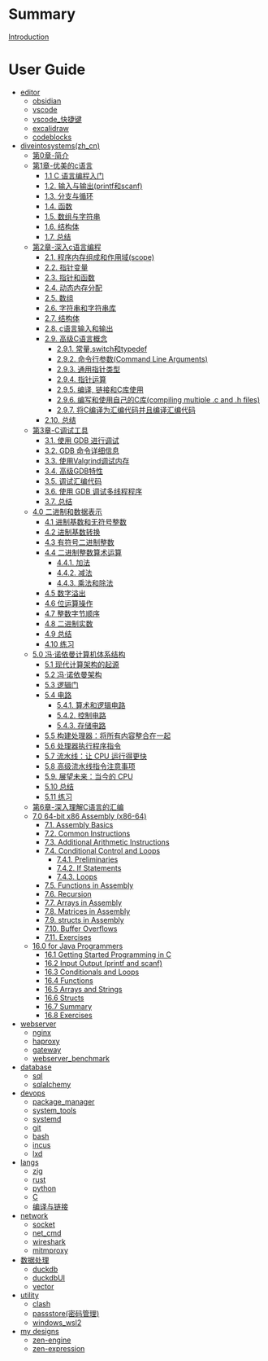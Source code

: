 # Summary

[Introduction](./README.md)
# User Guide

- [editor](editor/README.md)
	- [obsidian](editor/obsidian.md)
	- [vscode](editor/vscode.md)
	- [vscode_快捷键](editor/vscode_keyboard_shortcuts.md)
	- [excalidraw](editor/excalidraw.md)
	- [codeblocks](editor/codeblocks.md)
- [diveintosystems(zh_cn)](diveintosystems/readme.md.md)
	- [第0章-简介](diveintosystems/第0章-简介.md)
	- [第1章-优美的c语言](diveintosystems/第1章-优美的c语言/1.0%20简介.md)
		- [1.1 C 语言编程入门](diveintosystems/第1章-优美的c语言/1.1%20C%20语言编程入门.md)
		- [1.2. 输入与输出(printf和scanf)](diveintosystems/第1章-优美的c语言/1.2.%20输入与输出(printf和scanf).md)
		- [1.3. 分支与循环](diveintosystems/第1章-优美的c语言/1.3.%20分支与循环.md)
		- [1.4. 函数](diveintosystems/第1章-优美的c语言/1.4.%20函数.md)
		- [1.5. 数组与字符串](diveintosystems/第1章-优美的c语言/1.5.%20数组与字符串.md)
		- [1.6. 结构体](diveintosystems/第1章-优美的c语言/1.6.%20结构体.md)
		- [1.7. 总结](diveintosystems/第1章-优美的c语言/1.7.%20总结.md)
	- [第2章-深入c语言编程](diveintosystems/第2章-深入C语言编程/2.0.%20深入c语言编程.md)
		- [2.1. 程序内存组成和作用域(scope)](diveintosystems/第2章-深入C语言编程/2.1.%20程序内存组成和作用域(scope).md)
		- [2.2. 指针变量](diveintosystems/第2章-深入C语言编程/2.2.%20指针变量.md)
		- [2.3. 指针和函数](diveintosystems/第2章-深入C语言编程/2.3.%20指针和函数.md)
		- [2.4. 动态内存分配](diveintosystems/第2章-深入C语言编程/2.4.%20动态内存分配.md)
		- [2.5. 数组](diveintosystems/第2章-深入C语言编程/2.5.%20数组.md)
		- [2.6. 字符串和字符串库](diveintosystems/第2章-深入C语言编程/2.6.%20字符串和字符串库.md)
		- [2.7. 结构体](diveintosystems/第2章-深入C语言编程/2.7.%20结构体.md)
		- [2.8. c语言输入和输出](diveintosystems/第2章-深入C语言编程/2.8.%20c语言输入和输出.md)
		- [2.9. 高级C语言概念](diveintosystems/第2章-深入C语言编程/2.9.%20高级C语言概念/2.9.0.%20高级C语言概念.md)
			- [2.9.1. 常量,switch和typedef](diveintosystems/第2章-深入C语言编程/2.9.%20高级C语言概念/2.9.1.%20常量,switch和typedef.md)
			- [2.9.2. 命令行参数(Command Line Arguments)](diveintosystems/第2章-深入C语言编程/2.9.%20高级C语言概念/2.9.2.%20命令行参数(Command%20Line%20Arguments).md)
			- [2.9.3. 通用指针类型](diveintosystems/第2章-深入C语言编程/2.9.%20高级C语言概念/2.9.3.%20通用指针类型.md)
			- [2.9.4. 指针运算](diveintosystems/第2章-深入C语言编程/2.9.%20高级C语言概念/2.9.4.%20指针运算.md)
			- [2.9.5. 编译, 链接和C库使用](diveintosystems/第2章-深入C语言编程/2.9.%20高级C语言概念/2.9.5.%20编译,%20链接和C库使用.md)
			- [2.9.6. 编写和使用自己的C库(compiling multiple .c and .h files)](diveintosystems/第2章-深入C语言编程/2.9.%20高级C语言概念/2.9.6.%20编写和使用自己的C库(compiling%20multiple%20.c%20and%20.h%20files).md)
			- [2.9.7. 将C编译为汇编代码并且编译汇编代码](diveintosystems/第2章-深入C语言编程/2.9.%20高级C语言概念/2.9.7.%20将C编译为汇编代码并且编译汇编代码.md)
		- [2.10. 总结](diveintosystems/第2章-深入C语言编程/2.10.%20总结.md)
	- [第3章-C调试工具](diveintosystems/第3章-调试/3.0%20C调试工具.md)
		- [3.1. 使用 GDB 进行调试](diveintosystems/第3章-调试/3.1.%20使用%20GDB%20进行调试.md)
		- [3.2. GDB 命令详细信息](diveintosystems/第3章-调试/3.2.%20GDB%20命令详细信息.md)
		- [3.3. 使用Valgrind调试内存](diveintosystems/第3章-调试/3.3.%20使用Valgrind调试内存.md)
		- [3.4. 高级GDB特性](diveintosystems/第3章-调试/3.4.%20高级GDB特性.md)
		- [3.5. 调试汇编代码](diveintosystems/第3章-调试/3.5.%20调试汇编代码.md)
		- [3.6. 使用 GDB 调试多线程程序](diveintosystems/第3章-调试/3.6.%20使用%20GDB%20调试多线程程序.md)
		- [3.7. 总结](diveintosystems/第3章-调试/3.7.%20总结.md)
	- [4.0 二进制和数据表示](diveintosystems/第4章-二进制和数据表示/4.0%20二进制和数据表示.md)
		- [4.1 进制基数和无符号整数](diveintosystems/第4章-二进制和数据表示/4.1%20进制基数和无符号整数.md)
		- [4.2 进制基数转换](diveintosystems/第4章-二进制和数据表示/4.2%20进制基数转换.md)
		- [4.3 有符号二进制整数](diveintosystems/第4章-二进制和数据表示/4.3%20有符号二进制整数.md)
		- [4.4 二进制整数算术运算](diveintosystems/第4章-二进制和数据表示/4.4%20二进制整数算术运算.md)
			- [4.4.1. 加法](diveintosystems/第4章-二进制和数据表示/4.4.1.%20加法.md)
			- [4.4.2. 减法](diveintosystems/第4章-二进制和数据表示/4.4.2.%20减法.md)
			- [4.4.3. 乘法和除法](diveintosystems/第4章-二进制和数据表示/4.4.3.%20乘法和除法.md)
		- [4.5 数字溢出](diveintosystems/第4章-二进制和数据表示/4.5%20数字溢出.md)
		- [4.6 位运算操作](diveintosystems/第4章-二进制和数据表示/4.6%20位运算操作.md)
		- [4.7 整数字节顺序](diveintosystems/第4章-二进制和数据表示/4.7%20整数字节顺序.md)
		- [4.8 二进制实数](diveintosystems/第4章-二进制和数据表示/4.8%20二进制实数.md)
		- [4.9 总结](diveintosystems/第4章-二进制和数据表示/4.9%20总结.md)
		- [4.10 练习](diveintosystems/第4章-二进制和数据表示/4.10%20练习.md)
	- [5.0 冯·诺依曼计算机体系结构](diveintosystems/第5章-冯·诺依曼设计：计算机体系结构/5.0%20冯·诺依曼计算机体系结构.md)
		- [5.1 现代计算架构的起源](diveintosystems/第5章-冯·诺依曼设计：计算机体系结构/5.1%20现代计算架构的起源.md)
		- [5.2 冯·诺依曼架构](diveintosystems/第5章-冯·诺依曼设计：计算机体系结构/5.2%20冯·诺依曼架构.md)
		- [5.3 逻辑门](diveintosystems/第5章-冯·诺依曼设计：计算机体系结构/5.3%20逻辑门.md)
		- [5.4 电路](diveintosystems/第5章-冯·诺依曼设计：计算机体系结构/5.4%20电路.md)
			-  [5.4.1. 算术和逻辑电路](diveintosystems/第5章-冯·诺依曼设计：计算机体系结构/5.4.1.%20算术和逻辑电路.md)
			- [5.4.2. 控制电路](diveintosystems/第5章-冯·诺依曼设计：计算机体系结构/5.4.2.%20控制电路.md)
			- [5.4.3. 存储电路](diveintosystems/第5章-冯·诺依曼设计：计算机体系结构/5.4.3.%20存储电路.md)
		- [5.5 构建处理器：将所有内容整合在一起](diveintosystems/第5章-冯·诺依曼设计：计算机体系结构/5.5%20构建处理器：将所有内容整合在一起.md)
		- [5.6 处理器执行程序指令](diveintosystems/第5章-冯·诺依曼设计：计算机体系结构/5.6%20处理器执行程序指令.md)
		- [5.7 流水线：让 CPU 运行得更快](diveintosystems/第5章-冯·诺依曼设计：计算机体系结构/5.7%20流水线：让%20CPU%20运行得更快.md)
		- [5.8 高级流水线指令注意事项](diveintosystems/第5章-冯·诺依曼设计：计算机体系结构/5.8%20高级流水线指令注意事项.md)
		- [5.9. 展望未来：当今的 CPU](diveintosystems/第5章-冯·诺依曼设计：计算机体系结构/5.9.%20展望未来：当今的%20CPU.md)
		- [5.10 总结](diveintosystems/第5章-冯·诺依曼设计：计算机体系结构/5.10%20总结.md)
		- [5.11 练习](diveintosystems/第5章-冯·诺依曼设计：计算机体系结构/5.11%20练习.md)
	- [第6章-深入理解C语言的汇编](diveintosystems/第6章-深入理解C语言的汇编.md)
	- [7.0 64-bit x86 Assembly (x86-64)](diveintosystems/第7章-64-bit%20x86%20Assembly%20(x86-64)/7.0%2064-bit%20x86%20Assembly%20(x86-64).md)
		- [7.1. Assembly Basics](diveintosystems/第7章-64-bit%20x86%20Assembly%20(x86-64)/7.1.%20Assembly%20Basics.md)
		- [7.2. Common Instructions](diveintosystems/第7章-64-bit%20x86%20Assembly%20(x86-64)/7.2.%20Common%20Instructions.md)
		- [7.3. Additional Arithmetic Instructions](diveintosystems/第7章-64-bit%20x86%20Assembly%20(x86-64)/7.3.%20Additional%20Arithmetic%20Instructions.md)
		- [7.4. Conditional Control and Loops](diveintosystems/第7章-64-bit%20x86%20Assembly%20(x86-64)/7.4.%20Conditional%20Control%20and%20Loops.md)
			- [7.4.1. Preliminaries](diveintosystems/第7章-64-bit%20x86%20Assembly%20(x86-64)/7.4.1.%20Preliminaries.md)
			- [7.4.2. If Statements](diveintosystems/第7章-64-bit%20x86%20Assembly%20(x86-64)/7.4.2.%20If%20Statements.md)
			- [7.4.3. Loops](diveintosystems/第7章-64-bit%20x86%20Assembly%20(x86-64)/7.4.3.%20Loops.md)
		- [7.5. Functions in Assembly](diveintosystems/第7章-64-bit%20x86%20Assembly%20(x86-64)/7.5.%20Functions%20in%20Assembly.md)
		- [7.6. Recursion](diveintosystems/第7章-64-bit%20x86%20Assembly%20(x86-64)/7.6.%20Recursion.md)
		- [7.7. Arrays in Assembly](diveintosystems/第7章-64-bit%20x86%20Assembly%20(x86-64)/7.7.%20Arrays%20in%20Assembly.md)
		- [7.8. Matrices in Assembly](diveintosystems/第7章-64-bit%20x86%20Assembly%20(x86-64)/7.8.%20Matrices%20in%20Assembly.md)
		- [7.9. structs in Assembly](diveintosystems/第7章-64-bit%20x86%20Assembly%20(x86-64)/7.9.%20structs%20in%20Assembly.md)
		- [7.10. Buffer Overflows](diveintosystems/第7章-64-bit%20x86%20Assembly%20(x86-64)/7.10.%20Buffer%20Overflows.md)
		- [7.11. Exercises](diveintosystems/第7章-64-bit%20x86%20Assembly%20(x86-64)/7.11.%20Exercises.md)
	- [16.0 for Java Programmers](diveintosystems/第16章-for%20Java%20Programmers/16.0%20for%20Java%20Programmers.md)
		- [16.1 Getting Started Programming in C](diveintosystems/第16章-for%20Java%20Programmers/16.1%20Getting%20Started%20Programming%20in%20C.md)
		- [16.2 Input Output (printf and scanf)](diveintosystems/第16章-for%20Java%20Programmers/16.2%20Input%20Output%20(printf%20and%20scanf).md)
		- [16.3 Conditionals and Loops](diveintosystems/第16章-for%20Java%20Programmers/16.3%20Conditionals%20and%20Loops.md)
		- [16.4 Functions](diveintosystems/第16章-for%20Java%20Programmers/16.4%20Functions.md)
		- [16.5 Arrays and Strings](diveintosystems/第16章-for%20Java%20Programmers/16.5%20Arrays%20and%20Strings.md)
		- [16.6 Structs](diveintosystems/第16章-for%20Java%20Programmers/16.6%20Structs.md)
		- [16.7 Summary](diveintosystems/第16章-for%20Java%20Programmers/16.7%20Summary.md)
		- [16.8 Exercises](diveintosystems/第16章-for%20Java%20Programmers/16.8%20Exercises.md)
- [webserver](webserver/readme.md)
	- [nginx](webserver/nginx/index.md)
	- [haproxy](webserver/haproxy/index.md)
	- [gateway](webserver/gateway.md)
	- [webserver_benchmark](webserver/webserver_benchmark.md)
- [database](database/README.md)
	- [sql](database/sql.md)
	- [sqlalchemy](database/sqlalchemy.md)
- [devops](devops/README.md)
	- [package_manager](devops/package_manager.md)
	- [system_tools](devops/system_tools.md)
	- [systemd](devops/systemd.md)
	- [git](devops/git.md)
	- [bash](devops/bash.md)
	- [incus](devops/incus.md)
	- [lxd](devops/lxd.md)
- [langs](lang/c/README.md)
	- [zig](lang/zig.md)
	- [rust](lang/rust.md)
	- [python](lang/python.md)
	- [C](lang/c/concepts.md)
	- [编译与链接](lang/编译与链接.md)
- [network](network/readme.md)
	- [socket](network/socket.md)
	- [net_cmd](network/net_cmd.md)
	- [wireshark](network/wireshark.md)
	- [mitmproxy](network/mitmproxy/README.md)
- [数据处理](data/readme.md)
	- [duckdb](data/duckdb.md)
	- [duckdbUI](data/duckdbUI.md)
	- [vector](data/vector/README.md)
- [utility](utility/readme.md)
	- [clash](utility/clash/clash.md)
	- [passstore(密码管理)](utility/passstore.md)
	- [windows_wsl2](utility/windows_wsl2.md)
- [my designs](designs/readme.md)
	- [zen-engine](designs/zen-engine.md)
	- [zen-expression](designs/zen-expression.md)